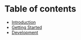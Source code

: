 # Table of contents

* [Introduction](README.md)
* [Getting Started](getting_started.md)
* [Development](development.md)
